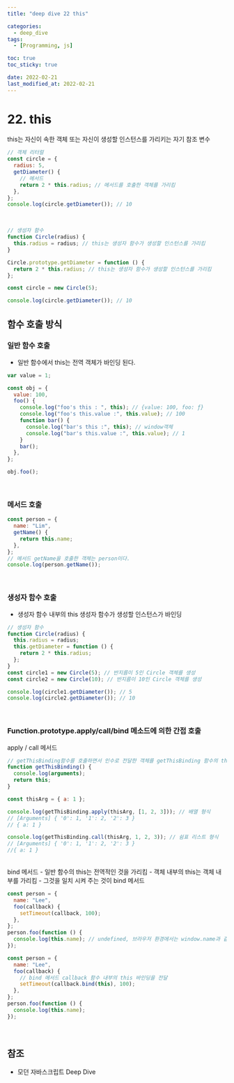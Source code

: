 ```yaml
---
title: "deep dive 22 this"

categories:
  - deep_dive
tags:
  - [Programming, js]

toc: true
toc_sticky: true

date: 2022-02-21
last_modified_at: 2022-02-21
---
```


<div style="margin-bottom:41px"></div>

# 22. this

this는 자신이 속한 객체 또는 자신이 생성할 인스턴스를 가리키는 자기 참조 변수

```js
// 객체 리터럴
const circle = {
  radius: 5,
  getDiameter() {
    // 메서드
    return 2 * this.radius; // 메서드를 호출한 객체를 가리킴
  },
};
console.log(circle.getDiameter()); // 10
```

<br />

```js
// 생성자 함수
function Circle(radius) {
  this.radius = radius; // this는 생성자 함수가 생성할 인스턴스를 가리킴
}

Circle.prototype.getDiameter = function () {
  return 2 * this.radius; // this는 생성자 함수가 생성할 인스턴스를 가리킴
};

const circle = new Circle(5);

console.log(circle.getDiameter()); // 10
```

## 함수 호출 방식

### 일반 함수 호출

- 일반 함수에서 this는 전역 객체가 바인딩 된다.

```js
var value = 1;

const obj = {
  value: 100,
  foo() {
    console.log("foo's this : ", this); // {value: 100, foo: ƒ}
    console.log("foo's this.value :", this.value); // 100
    function bar() {
      console.log("bar's this :", this); // window객체
      console.log("bar's this.value :", this.value); // 1
    }
    bar();
  },
};

obj.foo();
```

<br />

### 메서드 호출

```js
const person = {
  name: "Lim",
  getName() {
    return this.name;
  },
};
// 메서드 getName을 호출한 객체는 person이다.
console.log(person.getName());
```

<br />

### 생성자 함수 호출

- 생성자 함수 내부의 this 생성자 함수가 생성할 인스턴스가 바인딩

```js
// 생성자 함수
function Circle(radius) {
  this.radius = radius;
  this.getDiameter = function () {
    return 2 * this.radius;
  };
}
const circle1 = new Circle(5); // 반지름이 5인 Circle 객체를 생성
const circle2 = new Circle(10); // 반지름이 10인 Circle 객체를 생성

console.log(circle1.getDiameter()); // 5
console.log(circle2.getDiameter()); // 10
```

<br />

### Function.prototype.apply/call/bind 메소드에 의한 간접 호출

apply / call 메서드

```js
// getThisBinding함수를 호출하면서 인수로 전달한 객체를 getThisBinding 함수의 this에 바인딩한다.
function getThisBinding() {
  console.log(arguments);
  return this;
}

const thisArg = { a: 1 };

console.log(getThisBinding.apply(thisArg, [1, 2, 3])); // 배열 형식
// [Arguments] { '0': 1, '1': 2, '2': 3 }
// { a: 1 }

console.log(getThisBinding.call(thisArg, 1, 2, 3)); // 쉼표 리스트 형식
// [Arguments] { '0': 1, '1': 2, '2': 3 }
//{ a: 1 }
```

<br />
bind 메서드
- 일반 함수의 this는 전역적인 것을 가리킴
- 객체 내부의 this는 객체 내부를 가리킴 
- 그것을 일치 시켜 주는 것이 bind 메서드

```js
const person = {
  name: "Lee",
  foo(callback) {
    setTimeout(callback, 100);
  },
};
person.foo(function () {
  console.log(this.name); // undefined, 브라우저 환경에서는 window.name과 같음
});
```

```js
const person = {
  name: "Lee",
  foo(callback) {
    // bind 메서드 callback 함수 내부의 this 바인딩을 전달
    setTimeout(callback.bind(this), 100);
  },
};
person.foo(function () {
  console.log(this.name);
});
```

<br />

## 참조

- 모던 자바스크립트 Deep Dive
